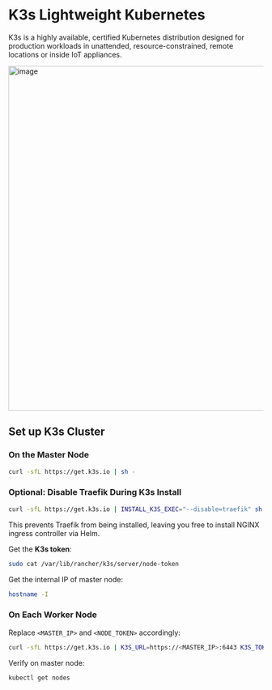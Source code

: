 # K3s Lightweight Kubernetes

K3s is a highly available, certified Kubernetes distribution designed for production workloads in unattended, resource-constrained, remote locations or inside IoT appliances.

<img width="1182" height="681" alt="image" src="https://github.com/user-attachments/assets/9fe39896-0fb3-4d7a-83b7-3929a8db3580" />

## **Set up K3s Cluster**

### On the **Master Node**

```bash
curl -sfL https://get.k3s.io | sh -
```

### **Optional: Disable Traefik During K3s Install**

```bash
curl -sfL https://get.k3s.io | INSTALL_K3S_EXEC="--disable=traefik" sh -
```

This prevents Traefik from being installed, leaving you free to install NGINX ingress controller via Helm.

Get the **K3s token**:

```bash
sudo cat /var/lib/rancher/k3s/server/node-token
```

Get the internal IP of master node:

```bash
hostname -I
```

### On **Each Worker Node**

Replace `<MASTER_IP>` and `<NODE_TOKEN>` accordingly:

```bash
curl -sfL https://get.k3s.io | K3S_URL=https://<MASTER_IP>:6443 K3S_TOKEN=<NODE_TOKEN> sh -
```

Verify on master node:

```bash
kubectl get nodes
```
